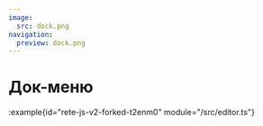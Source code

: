 ```yaml
---
image:
  src: dock.png
navigation:
  preview: dock.png
---
```


# Док-меню

:example{id="rete-js-v2-forked-t2enm0" module="/src/editor.ts"}
